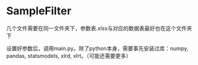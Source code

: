 # SampleFilter
几个文件需要在同一文件夹下，参数表.xlsx与对应的数据表最好也在这个文件夹下

设置好参数后，调用main.py。除了python本身，需要事先安装过库：numpy, pandas, statsmodels, xlrd, xlrt。（可能还需要更多）
